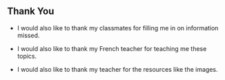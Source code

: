 ## Thank You

-  I would also like to thank my classmates for filling me in on information missed.

- I would also like to thank my French teacher for teaching me these topics.

- I would also like to thank my teacher for the resources like the images.